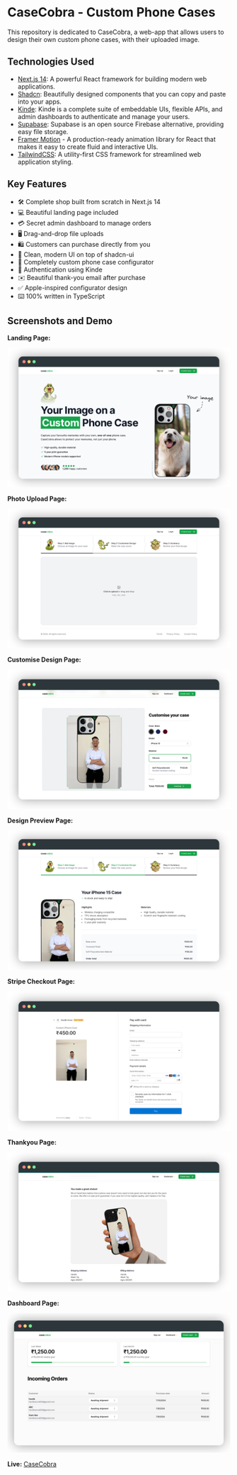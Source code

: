 # CaseCobra - Custom Phone Cases

This repository is dedicated to CaseCobra, a  web-app that allows users to design their own custom phone cases, with their uploaded image.

## Technologies Used

- [Next.js 14](https://nextjs.org/): A powerful React framework for building modern web applications.
- [Shadcn](https://ui.shadcn.com/): Beautifully designed components that you can copy and paste into your apps.
- [Kinde](https://kinde.com/): Kinde is a complete suite of embeddable UIs, flexible APIs, and admin dashboards to authenticate and manage your users.
- [Supabase](https://supabase.com/): Supabase is an open source Firebase alternative, providing easy file storage.
- [Framer Motion](https://www.framer.com/motion/) - A production-ready animation library for React that makes it easy to create fluid and interactive UIs.
- [TailwindCSS](https://tailwindcss.com/): A utility-first CSS framework for streamlined web application styling.


## Key Features

- 🛠️ Complete shop built from scratch in Next.js 14
- 💻 Beautiful landing page included
- 💳 Secret admin dashboard to manage orders
- 🖥️ Drag-and-drop file uploads
- 🛍️ Customers can purchase directly from you
- 🌟 Clean, modern UI on top of shadcn-ui
- 🛒 Completely custom phone case configurator
- 🔑 Authentication using Kinde
- ✉️ Beautiful thank-you email after purchase
- ✅ Apple-inspired configurator design
- ⌨️ 100% written in TypeScript

## Screenshots and Demo

**Landing Page:**

![Landing Page](/public/screenshots/casecobra-1.png)

**Photo Upload Page:**

![Photo Upload](/public/screenshots/casecobra-2.png)

**Customise Design Page:**

![Customise Design](/public/screenshots/casecobra-3.png)

**Design Preview Page:**

![Design Preview](/public/screenshots/casecobra-4.png)

**Stripe Checkout Page:**

![Stripe Checkout](/public/screenshots/casecobra-5.png)

**Thankyou Page:**

![Thankyou](/public/screenshots/casecobra-6.png)

**Dashboard Page:**

![Dashboard](/public/screenshots/casecobra-7.png)

**Live:** [CaseCobra](https://casecobra-live.vercel.app)

